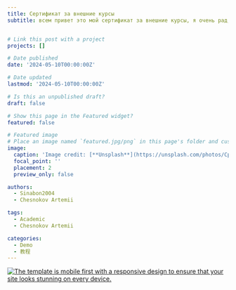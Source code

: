 ```yaml
---
title: Сертификат за внешние курсы
subtitle: всем привет это мой сертификат за внешние курсы, я очень рад, что его получил


# Link this post with a project
projects: []

# Date published
date: '2024-05-10T00:00:00Z'

# Date updated
lastmod: '2024-05-10T00:00:00Z'

# Is this an unpublished draft?
draft: false

# Show this page in the Featured widget?
featured: false

# Featured image
# Place an image named `featured.jpg/png` in this page's folder and customize its options here.
image:
  caption: 'Image credit: [**Unsplash**](https://unsplash.com/photos/CpkOjOcXdUY)'
  focal_point: ''
  placement: 2
  preview_only: false

authors:
  - Sinabon2004
  - Chesnokov Artemii

tags:
  - Academic
  - Chesnokov Artemii

categories:
  - Demo
  - 教程
---
```



[![The template is mobile first with a responsive design to ensure that your site looks stunning on every device.](https://raw.githubusercontent.com/wowchemy/wowchemy-hugo-modules/main/starters/academic/preview.png)](https://wowchemy.com)

